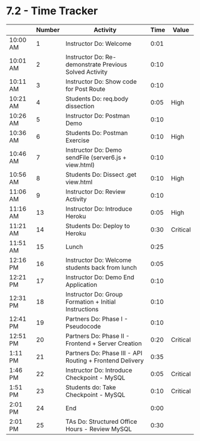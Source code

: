 # 7.2 - Time Tracker

|          | Number | Activity                                                 | Time | Value    |
| -------- | ------ | -------------------------------------------------------- | ---- | -------- |
| 10:00 AM | 1      | Instructor Do: Welcome                                   | 0:01 |          |
| 10:01 AM | 2      | Instructor Do: Re-demonstrate Previous Solved Activity   | 0:10 |          |
| 10:11 AM | 3      | Instructor Do: Show code for Post Route                  | 0:10 |          |
| 10:21 AM | 4      | Students Do: req.body dissection                         | 0:05 | High     |
| 10:26 AM | 5      | Instructor Do: Postman Demo                              | 0:10 |          |
| 10:36 AM | 6      | Students Do: Postman Exercise                            | 0:10 | High     |
| 10:46 AM | 7      | Instructor Do: Demo sendFile (server6.js + view.html)    | 0:10 |          |
| 10:56 AM | 8      | Students Do: Dissect .get view.html                      | 0:10 | High     |
| 11:06 AM | 9      | Instructor Do: Review Activity                           | 0:10 |          |
| 11:16 AM | 13     | Instructor Do: Introduce Heroku                          | 0:05 | High     |
| 11:21 AM | 14     | Students Do: Deploy to Heroku                            | 0:30 | Critical |
| 11:51 AM | 15     | Lunch                                                    | 0:25 |          |
| 12:16 PM | 16     | Instructor Do: Welcome students back from lunch          | 0:05 |          |
| 12:21 PM | 17     | Instructor Do: Demo End Application                      | 0:10 |          |
| 12:31 PM | 18     | Instructor Do: Group Formation + Initial Instructions    | 0:10 |          |
| 12:41 PM | 19     | Partners Do: Phase I - Pseudocode                        | 0:10 |          |
| 12:51 PM | 20     | Partners Do: Phase II - Frontend + Server Creation       | 0:20 | Critical |
| 1:11 PM  | 21     | Partners Do: Phase III - API Routing + Frontend Delivery | 0:35 |          |
| 1:46 PM  | 22     | Instructor Do: Introduce Checkpoint - MySQL              | 0:05 | Critical |
| 1:51 PM  | 23     | Students do: Take Checkpoint - MySQL                     | 0:10 | Critical |
| 2:01 PM  | 24     | End                                                      | 0:00 |          |
| 2:01 PM  | 25     | TAs Do: Structured Office Hours - Review MySQL           | 0:30 |          |
